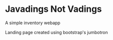 # Javadings Not Vadings
A simple inventory webapp

Landing page created using bootstrap's jumbotron

